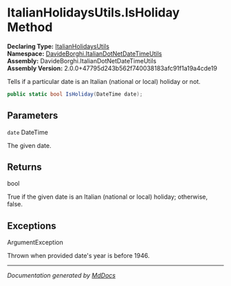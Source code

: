 ﻿<!--  
  <auto-generated>   
    The contents of this file were generated by a tool.  
    Changes to this file may be list if the file is regenerated  
  </auto-generated>   
-->

# ItalianHolidaysUtils.IsHoliday Method

**Declaring Type:** [ItalianHolidaysUtils](../index.md)  
**Namespace:** [DavideBorghi.ItalianDotNetDateTimeUtils](../../index.md)  
**Assembly:** DavideBorghi.ItalianDotNetDateTimeUtils  
**Assembly Version:** 2.0.0+47795d243b562f740038183afc91f1a19a4cde19

Tells if a particular date is an Italian (national or local) holiday or not.

```csharp
public static bool IsHoliday(DateTime date);
```

## Parameters

`date`  DateTime

The given date.

## Returns

bool

True if the given date is an Italian (national or local) holiday; otherwise, false.

## Exceptions

ArgumentException

Thrown when provided date's year is before 1946.

___

*Documentation generated by [MdDocs](https://github.com/ap0llo/mddocs)*
